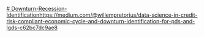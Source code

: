 [# Downturn-Recession-Identification](https://medium.com/@willempretorius/data-science-in-credit-risk-compliant-economic-cycle-and-downturn-identification-for-pds-and-lgds-c62bc7dc9ae8)https://medium.com/@willempretorius/data-science-in-credit-risk-compliant-economic-cycle-and-downturn-identification-for-pds-and-lgds-c62bc7dc9ae8
